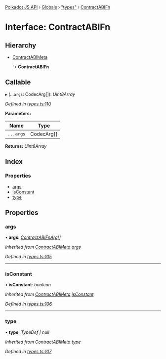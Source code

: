 [Polkadot JS API](../README.md) › [Globals](../globals.md) › ["types"](../modules/_types_.md) › [ContractABIFn](_types_.contractabifn.md)

# Interface: ContractABIFn

## Hierarchy

* [ContractABIMeta](_types_.contractabimeta.md)

  ↳ **ContractABIFn**

## Callable

▸ (...`args`: CodecArg[]): *Uint8Array*

*Defined in [types.ts:110](https://github.com/polkadot-js/api/blob/6b74ea39c2/packages/api-contract/src/types.ts#L110)*

**Parameters:**

Name | Type |
------ | ------ |
`...args` | CodecArg[] |

**Returns:** *Uint8Array*

## Index

### Properties

* [args](_types_.contractabifn.md#args)
* [isConstant](_types_.contractabifn.md#isconstant)
* [type](_types_.contractabifn.md#type)

## Properties

###  args

• **args**: *[ContractABIFnArg](_types_.contractabifnarg.md)[]*

*Inherited from [ContractABIMeta](_types_.contractabimeta.md).[args](_types_.contractabimeta.md#args)*

*Defined in [types.ts:105](https://github.com/polkadot-js/api/blob/6b74ea39c2/packages/api-contract/src/types.ts#L105)*

___

###  isConstant

• **isConstant**: *boolean*

*Inherited from [ContractABIMeta](_types_.contractabimeta.md).[isConstant](_types_.contractabimeta.md#isconstant)*

*Defined in [types.ts:106](https://github.com/polkadot-js/api/blob/6b74ea39c2/packages/api-contract/src/types.ts#L106)*

___

###  type

• **type**: *TypeDef | null*

*Inherited from [ContractABIMeta](_types_.contractabimeta.md).[type](_types_.contractabimeta.md#type)*

*Defined in [types.ts:107](https://github.com/polkadot-js/api/blob/6b74ea39c2/packages/api-contract/src/types.ts#L107)*

